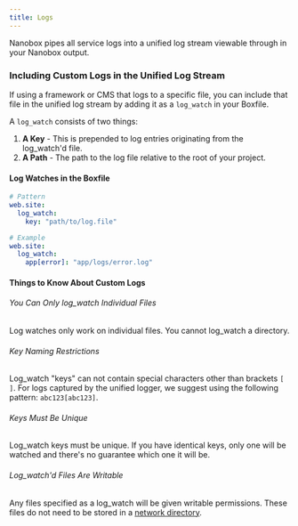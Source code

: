 ```yaml
---
title: Logs
---
```


Nanobox pipes all service logs into a unified log stream viewable through in your Nanobox output.

### Including Custom Logs in the Unified Log Stream
If using a framework or CMS that logs to a specific file, you can include that file in the unified log stream by adding it as a `log_watch` in your Boxfile.

A `log_watch` consists of two things:

1. **A Key** - This is prepended to log entries originating from the log_watch'd file.
2. **A Path** - The path to the log file relative to the root of your project.  

#### Log Watches in the Boxfile
```yaml
# Pattern
web.site:
  log_watch:
    key: "path/to/log.file"

# Example
web.site:
  log_watch:
    app[error]: "app/logs/error.log"
```

#### Things to Know About Custom Logs

###### You Can Only log_watch Individual Files
Log watches only work on individual files. You cannot log_watch a directory.

###### Key Naming Restrictions
Log_watch "keys" can not contain special characters other than brackets `[ ]`. For logs captured by the unified logger, we suggest using the following pattern: `abc123[abc123]`.

###### Keys Must Be Unique
Log_watch keys must be unique. If you have identical keys, only one will be watched and there's no guarantee which one it will be.

###### Log_watch'd Files Are Writable
Any files specified as a log_watch will be given writable permissions. These files do not need to be stored in a [network directory](/getting-started/network-storage/).

